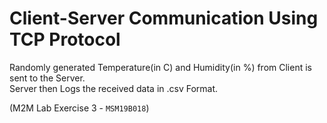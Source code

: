 # Client-Server Communication Using TCP Protocol
Randomly generated Temperature(in C) and Humidity(in %) from Client is sent to the Server.
<br>
Server then Logs the received data in .csv Format.

(M2M Lab Exercise 3 - `MSM19B018`)
